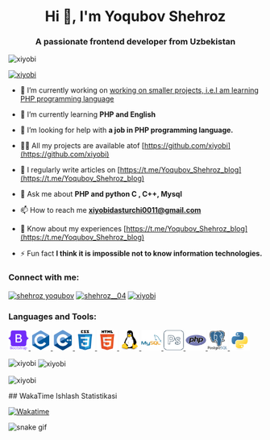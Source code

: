 <h1 align="center">Hi 👋, I'm Yoqubov Shehroz</h1>
<h3 align="center">A passionate frontend developer from Uzbekistan</h3>

<p align="left"> <img src="https://komarev.com/ghpvc/?username=xiyobi&label=Profile%20views&color=0e75b6&style=flat" alt="xiyobi" /> </p>

<p align="left"> <a href="https://github.com/ryo-ma/github-profile-trophy"><img src="https://github-profile-trophy.vercel.app/?username=xiyobi" alt="xiyobi" /></a> </p>

- 🔭 I’m currently working on [working on smaller projects, i.e.I am learning PHP programming language](https://github.com/xiyobi/Todo_app)

- 🌱 I’m currently learning **PHP and English**

- 🤝 I’m looking for help with **a job in PHP programming language.**

- 👨‍💻 All my projects are available atof [https://github.com/xiyobi](https://github.com/xiyobi)

- 📝 I regularly write articles on [https://t.me/Yoqubov_Shehroz_blog](https://t.me/Yoqubov_Shehroz_blog)

- 💬 Ask me about **PHP and python C , C++, Mysql**

- 📫 How to reach me **xiyobidasturchi0011@gmail.com**

- 📄 Know about my experiences [https://t.me/Yoqubov_Shehroz_blog](https://t.me/Yoqubov_Shehroz_blog)

- ⚡️ Fun fact **I think it is impossible not to know information technologies.**

<h3 align="left">Connect with me:</h3>
<p align="left">
<a href="https://linkedin.com/in/shehroz yoqubov" target="blank"><img align="center" src="https://raw.githubusercontent.com/rahuldkjain/github-profile-readme-generator/master/src/images/icons/Social/linked-in-alt.svg" alt="shehroz yoqubov" height="30" width="40" /></a>
<a href="https://instagram.com/shehroz__04" target="blank"><img align="center" src="https://raw.githubusercontent.com/rahuldkjain/github-profile-readme-generator/master/src/images/icons/Social/instagram.svg" alt="shehroz__04" height="30" width="40" /></a>
<a href="https://www.leetcode.com/xiyobi" target="blank"><img align="center" src="https://raw.githubusercontent.com/rahuldkjain/github-profile-readme-generator/master/src/images/icons/Social/leet-code.svg" alt="xiyobi" height="30" width="40" /></a>
</p>

<h3 align="left">Languages and Tools:</h3>

<p align="left"> <a href="https://getbootstrap.com" target="_blank" rel="noreferrer"> <img src="https://raw.githubusercontent.com/devicons/devicon/master/icons/bootstrap/bootstrap-plain-wordmark.svg" alt="bootstrap" width="40" height="40"/> </a> <a href="https://www.cprogramming.com/" target="_blank" rel="noreferrer"> <img src="https://raw.githubusercontent.com/devicons/devicon/master/icons/c/c-original.svg" alt="c" width="40" height="40"/> </a> <a href="https://www.w3schools.com/cpp/" target="_blank" rel="noreferrer"> <img src="https://raw.githubusercontent.com/devicons/devicon/master/icons/cplusplus/cplusplus-original.svg" alt="cplusplus" width="40" height="40"/> </a> <a href="https://www.w3schools.com/css/" target="_blank" rel="noreferrer"> <img src="https://raw.githubusercontent.com/devicons/devicon/master/icons/css3/css3-original-wordmark.svg" alt="css3" width="40" height="40"/> </a> <a href="https://www.w3.org/html/" target="_blank" rel="noreferrer"> <img src="https://raw.githubusercontent.com/devicons/devicon/master/icons/html5/html5-original-wordmark.svg" alt="html5" width="40" height="40"/> </a> <a href="https://www.linux.org/" target="_blank" rel="noreferrer"> <img src="https://raw.githubusercontent.com/devicons/devicon/master/icons/linux/linux-original.svg" alt="linux" width="40" height="40"/> </a> <a href="https://www.mysql.com/" target="_blank" rel="noreferrer"> <img src="https://raw.githubusercontent.com/devicons/devicon/master/icons/mysql/mysql-original-wordmark.svg" alt="mysql" width="40" height="40"/> </a> <a href="https://www.photoshop.com/en" target="_blank" rel="noreferrer"> <img src="https://raw.githubusercontent.com/devicons/devicon/master/icons/photoshop/photoshop-line.svg" alt="photoshop" width="40" height="40"/> </a> <a href="https://www.php.net" target="_blank" rel="noreferrer"> <img src="https://raw.githubusercontent.com/devicons/devicon/master/icons/php/php-original.svg" alt="php" width="40" height="40"/> </a> <a href="https://www.postgresql.org" target="_blank" rel="noreferrer"> <img src="https://raw.githubusercontent.com/devicons/devicon/master/icons/postgresql/postgresql-original-wordmark.svg" alt="postgresql" width="40" height="40"/> </a> <a href="https://www.python.org" target="_blank" rel="noreferrer"> <img src="https://raw.githubusercontent.com/devicons/devicon/master/icons/python/python-original.svg" alt="python" width="40" height="40"/> </a> </p>

<p><img align="left" src="https://github-readme-stats.vercel.app/api/top-langs?username=xiyobi&show_icons=true&locale=en&layout=compact" alt="xiyobi" /></p>

<p>&nbsp;<img align="center" src="https://github-readme-stats.vercel.app/api?username=xiyobi&show_icons=true&locale=en" alt="xiyobi" /></p>

<p><img align="center" src="https://github-readme-streak-stats.herokuapp.com/?user=xiyobi&" alt="xiyobi" /></p>
## WakaTime Ishlash Statistikasi

[![Wakatime](https://github-readme-stats.vercel.app/api/wakatime?username=xiyobi)](https://wakatime.com/@xiyobi)


![snake gif](https://github.com/xiyobi/xiyobi/blob/output/github-contribution-grid-snake.svg)
